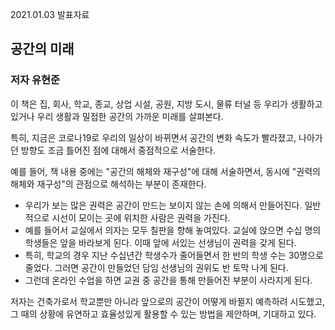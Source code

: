 2021.01.03 발표자료  
## 공간의 미래  
### 저자 유현준  

이 책은 집, 회사, 학교, 종교, 상업 시설, 공원, 지방 도시, 물류 터널 등 우리가 생활하고 있거나 우리 생활과 밀접한 공간의 가까운 미래를 살펴본다.  

특히, 지금은 코로나19로 우리의 일상이 바뀌면서 공간의 변화 속도가 빨라졌고, 나아가던 방향도 조금 틀어진 점에 대해서 중점적으로 서술한다.  

예를 들어, 책 내용 중에는 "공간의 해체와 재구성"에 대해 서술하면서, 동시에 "권력의 해체와 재구성"의 관점으로 해석하는 부분이 존재한다.  
- 우리가 보는 많은 권력은 공간이 만드는 보이지 않는 손에 의해서 만들어진다. 일반적으로 시선이 모이는 곳에 위치한 사람은 권력을 가진다.  
- 예를 들어서 교실에서 의자는 모두 칠판을 향해 놓여있다. 교실에 앉으면 수십 명의 학생들은 앞을 바라보게 된다. 이때 앞에 서있는 선생님이 권력을 갖게 된다.  
- 특히, 학교의 경우 지난 수십년간 학생수가 줄어들면서 한 반의 학생 수는 30명으로 줄었다. 그러면 공간이 만들었던 담임 선생님의 권위도 반 토막 나게 된다.  
- 그런데 온라인 수업을 하면 교권 중 공간을 통해 만들어진 부분이 사라지게 된다.  

저자는 건축가로서 학교뿐만 아니라 앞으로의 공간이 어떻게 바뀔지 예측하려 시도했고, 그 때의 상황에 유연하고 효율성있게 활용할 수 있는 방법을 제안하며, 기대하고 있다.  